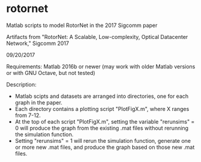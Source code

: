 # rotornet
Matlab scripts to model RotorNet in the 2017 Sigcomm paper

Artifacts from "RotorNet: A Scalable, Low-complexity, Optical
Datacenter Network," Sigcomm 2017

09/20/2017

Requirements: Matlab 2016b or newer
	(may work with older Matlab versions or with GNU Octave, but
    not tested)

Description:

- Matlab scipts and datasets are arranged into directories, one for
  each graph in the paper.
- Each directory contains a plotting script "PlotFigX.m", where X
  ranges from 7-12.
- At the top of each script "PlotFigX.m", setting the variable
  "rerunsims" = 0 will produce the graph from the existing .mat files
  without rerunning the simulation function.
- Setting "rerunsims" = 1 will rerun the simulation function, generate
  one or more new .mat files, and produce the graph based on those new
  .mat files.
